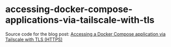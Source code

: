 # accessing-docker-compose-applications-via-tailscale-with-tls

Source code for the blog post: [Accessing a Docker Compose application via Tailscale with TLS (HTTPS)](https://alexklibisz.com/2024/09/07/accessing-docker-compose-application-tailscale-tls)
